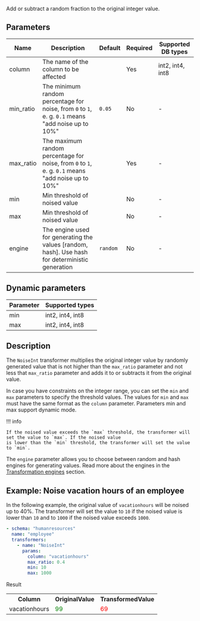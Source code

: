 Add or subtract a random fraction to the original integer value.

## Parameters

| Name      | Description                                                                                       | Default  | Required | Supported DB types |
|-----------|---------------------------------------------------------------------------------------------------|----------|----------|--------------------|
| column    | The name of the column to be affected                                                             |          | Yes      | int2, int4, int8   |
| min_ratio | The minimum random percentage for noise, from `0` to `1`, e. g. `0.1` means "add noise up to 10%" | `0.05`   | No       | -                  |
| max_ratio | The maximum random percentage for noise, from `0` to `1`, e. g. `0.1` means "add noise up to 10%" |          | Yes      | -                  |
| min       | Min threshold of noised value                                                                     |          | No       | -                  |
| max       | Min threshold of noised value                                                                     |          | No       | -                  |
| engine    | The engine used for generating the values [random, hash]. Use hash for deterministic generation   | `random` | No       | -                  |

## Dynamic parameters

| Parameter | Supported types  |
|-----------|------------------|
| min       | int2, int4, int8 |
| max       | int2, int4, int8 |

## Description

The `NoiseInt` transformer multiplies the original integer value by randomly generated value that is not higher than
the `max_ratio` parameter and not less that `max_ratio` parameter and adds it to or subtracts it from the original
value.

In case you have constraints on the integer range, you can set the `min` and `max` parameters to specify the
threshold values. The values for `min` and `max` must have the same format as the `column` parameter. Parameters min and
max support dynamic mode.

!!! info

    If the noised value exceeds the `max` threshold, the transformer will set the value to `max`. If the noised value
    is lower than the `min` threshold, the transformer will set the value to `min`.

The `engine` parameter allows you to choose between random and hash engines for generating values. Read more about the
engines in the [Transformation engines](../transformation_engines.md) section.

## Example: Noise vacation hours of an employee

In the following example, the original value of `vacationhours` will be noised up to 40%. The transformer will set the
value to `10` if the noised value is lower than `10` and to `1000` if the noised value exceeds `1000`.

``` yaml title="NoiseInt transformer example"
- schema: "humanresources"
  name: "employee"
  transformers:
    - name: "NoiseInt"
      params:
        column: "vacationhours"
        max_ratio: 0.4
        min: 10
        max: 1000
```

Result

<table>
<tr>
<th>Column</th><th>OriginalValue</th><th>TransformedValue</th>
</tr>
<tr>
<td>vacationhours</td><td><span style="color:green">99</span></td><td><span style="color:red">69</span></td>
</tr>
</table>
